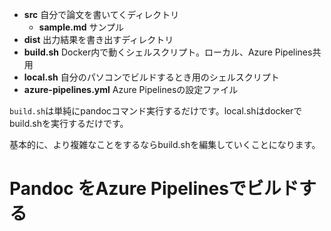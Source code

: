 
* **src** 自分で論文を書いてくディレクトリ
    * **sample.md** サンプル
* **dist** 出力結果を書き出すディレクトリ
* **build.sh** Docker内で動くシェルスクリプト。ローカル、Azure Pipelines共用
* **local.sh** 自分のパソコンでビルドするとき用のシェルスクリプト
* **azure-pipelines.yml** Azure Pipelinesの設定ファイル

`build.sh`は単純にpandocコマンド実行するだけです。local.shはdockerでbuild.shを実行するだけです。

基本的に、より複雑なことをするならbuild.shを編集していくことになります。

# Pandoc をAzure Pipelinesでビルドする
